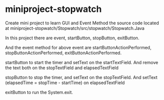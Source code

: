 # miniproject-stopwatch
Create mini project to learn GUI and Event Method
the source code located at miniproject-stopwatch/Stopwatch/src/stopwatch/Stopwatch.Java

In this project there are event, startButton, stopButton, exitButton.

And the event method for above event are startButtonActionPerformed, stopButtonActionPerformed, exitButtonActionPerformed.

startButton to start the timer and setText on the startTextField. And remove the text both on the stopTextField and elapsedTextField

stopButton to stop the timer, and setText on the stopTextField. And setText (elapsedTime = stopTime - startTime) on elapsedTextField

exitButton to run the System.exit.

